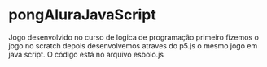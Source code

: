 # pongAluraJavaScript
Jogo desenvolvido no curso de logica de programação primeiro fizemos o jogo no scratch depois desenvolvemos atraves do p5.js o mesmo jogo em java script.
O código está no arquivo esbolo.js
